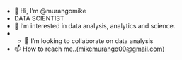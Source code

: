 - 👋 Hi, I’m @murangomike
- DATA SCIENTIST
- 👀 I’m interested in data analysis, analytics and science.
- - 💞️ I’m looking to collaborate on data analysis 
- 📫 How to reach me..(mikemurango00@gmail.com)

<!---
murangomike/murangomike is a ✨ special ✨ repository because its `README.md` (this file) appears on your GitHub profile.
You can click the Preview link to take a look at your changes.
--->
